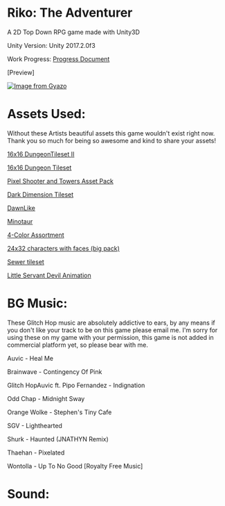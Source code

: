 # Riko: The Adventurer 
A 2D Top Down RPG game made with Unity3D

Unity Version: Unity 2017.2.0f3

Work Progress: 
<a href="https://docs.google.com/document/d/1BAU6ePVSBbnA3I9jF8qtLeWp-sl7pRVnzZzvEoePOgs/edit?usp=sharing">Progress Document</a>

[Preview]

[![Image from Gyazo](https://i.gyazo.com/37ac59cf292d783de26ab5e27695b140.gif)](https://gyazo.com/37ac59cf292d783de26ab5e27695b140)

Assets Used:
=======
Without these Artists beautiful assets this game wouldn't exist right now. Thank you so much for being so awesome and kind to share your assets!

<a href="https://0x72.itch.io/dungeontileset-ii">16x16 DungeonTileset II</a>

<a href="https://0x72.itch.io/16x16-dungeon-tileset">16x16 Dungeon Tileset</a>

<a href="https://finalbossblues.itch.io/pixel-shooter-towers-asset-pack">Pixel Shooter and Towers Asset Pack</a>

<a href="https://finalbossblues.itch.io/dark-dimension-tileset">Dark Dimension Tileset</a>

<a href="https://opengameart.org/content/dawnlike-16x16-universal-rogue-like-tileset-v181">DawnLike</a>

<a href="https://opengameart.org/content/minotaur-0">Minotaur</a>

<a href="https://opengameart.org/content/4-color-assortment">4-Color Assortment</a>

<a href="https://opengameart.org/content/24x32-characters-with-faces-big-pack">24x32 characters with faces (big pack)</a>

<a href="https://opengameart.org/content/sewer-tileset">Sewer tileset</a>

<a href="https://opengameart.org/content/little-servant-devil-animation">Little Servant Devil Animation</a>

BG Music:
=======
These Glitch Hop music are absolutely addictive to ears, by any means if you don't like your track to be on this game please email me. I'm sorry for using these on my game with your permission, this game is not added in commercial platform yet, so please bear with me.

Auvic - Heal Me

Brainwave - Contingency Of Pink

Glitch HopAuvic ft. Pipo Fernandez - Indignation

Odd Chap - Midnight Sway

Orange Wolke - Stephen's Tiny Cafe

SGV - Lighthearted

Shurk - Haunted (JNATHYN Remix)

Thaehan - Pixelated

Wontolla - Up To No Good [Royalty Free Music]


Sound: 
=======

